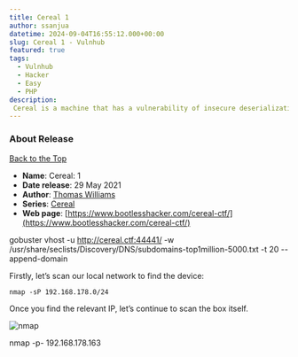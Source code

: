 ```yaml
---
title: Cereal 1
author: ssanjua
datetime: 2024-09-04T16:55:12.000+00:00
slug: Cereal 1 - Vulnhub
featured: true
tags:
  - Vulnhub
  - Hacker
  - Easy
  - PHP
description:
 Cereal is a machine that has a vulnerability of insecure deserialization in PHP. Also, we must enumerate the machine properly. Otherwise, we might not even get the foothold
---
```



### About Release

[Back to the Top](https://www.vulnhub.com/entry/cereal-1,703/#top)

- **Name**: Cereal: 1
- **Date release**: 29 May 2021
- **Author**: [Thomas Williams](https://www.vulnhub.com/author/thomas-williams,695/)
- **Series**: [Cereal](https://www.vulnhub.com/series/cereal,476/)
- **Web page**: [https://www.bootlesshacker.com/cereal-ctf/](https://www.bootlesshacker.com/cereal-ctf/)

gobuster vhost -u http://cereal.ctf:44441/ -w /usr/share/seclists/Discovery/DNS/subdomains-top1million-5000.txt -t 20 --append-domain

Firstly, let’s scan our local network to find the device:

```nmap -sP 192.168.178.0/24```

Once you find the relevant IP, let’s continue to scan the box itself.


![nmap](https://www.bootlesshacker.com/wp-content/uploads/2021/06/Cereal-Ports.png)

nmap -p- 192.168.178.163
